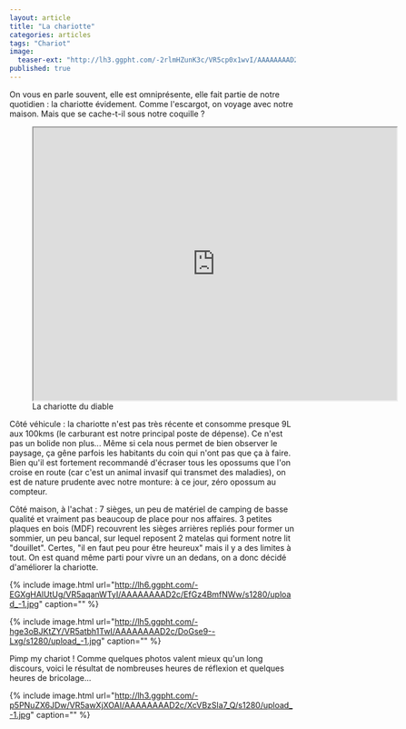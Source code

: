 ```yaml
---
layout: article
title: "La chariotte"
categories: articles
tags: "Chariot"
image: 
  teaser-ext: "http://lh3.ggpht.com/-2rlmHZunK3c/VR5cp0x1wvI/AAAAAAAAD2k/MIGcyRimeMM/s1280/upload_-1.jpg"
published: true
---
```


On vous en parle souvent, elle est omniprésente, elle fait partie de notre quotidien : la chariotte évidement. Comme l'escargot, on voyage avec notre maison. Mais que se cache-t-il sous notre coquille ?

<figure>
<iframe src="https://www.youtube.com/embed/beY-ndphzUo" width="640" height="480"></iframe>
<figcaption>
La chariotte du diable
</figcaption>
</figure>

Côté véhicule : la chariotte n'est pas très récente et consomme presque 9L aux 100kms (le carburant est notre principal poste de dépense). Ce n'est pas un bolide non plus... Même si cela nous permet de bien observer le paysage, ça gêne parfois les habitants du coin qui n'ont pas que ça à faire. Bien qu'il est fortement recommandé d'écraser tous les opossums que l'on croise en route (car c'est un animal invasif qui transmet des maladies), on est de nature prudente avec notre monture: à ce jour, zéro opossum au compteur.

Côté maison, à l'achat : 7 sièges, un peu de matériel de camping de basse qualité et vraiment pas beaucoup de place pour nos affaires. 3 petites plaques en bois (MDF) recouvrent les sièges arrières repliés pour former un sommier, un peu bancal, sur lequel reposent 2 matelas qui forment notre lit "douillet". Certes, "il en faut peu pour être heureux" mais il y a des limites à tout. On est quand même parti pour vivre un an dedans, on a donc décidé d'améliorer la chariotte. 

{% include image.html url="http://lh6.ggpht.com/-EGXgHAlUtUg/VR5aqanWTyI/AAAAAAAAD2c/EfGz4BmfNWw/s1280/upload_-1.jpg" caption="" %}

{% include image.html url="http://lh5.ggpht.com/-hge3oBJKtZY/VR5atbh1TwI/AAAAAAAAD2c/DoGse9--Lxg/s1280/upload_-1.jpg" caption="" %}

Pimp my chariot ! Comme quelques photos valent mieux qu'un long discours, voici le résultat de nombreuses heures de réflexion et quelques heures de bricolage...

{% include image.html url="http://lh3.ggpht.com/-p5PNuZX6JDw/VR5awXjXOAI/AAAAAAAAD2c/XcVBzSla7_Q/s1280/upload_-1.jpg" caption="" %}



